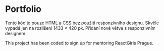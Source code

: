 # Portfolio
Tento kód je pouze HTML a CSS bez použití responzivního designu. Skvěle vypadá jen na rozlišení 1433 × 420 px.
Přidání nové větve s responzivním designem.

This project has been coded to sign up for mentoring ReactGirls Prague.

